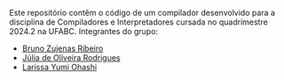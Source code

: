 Este repositório contêm o código de um compilador desenvolvido para a disciplina de Compiladores e Interpretadores cursada no quadrimestre 2024.2 na UFABC.
Integrantes do grupo: 

- [Bruno Zujenas Ribeiro](https://github.com/BrunoZR)
- [Júlia de Oliveira Rodrigues](https://github.com/sun-azza)
- [Larissa Yumi Ohashi](https://github.com/lariyumi)
